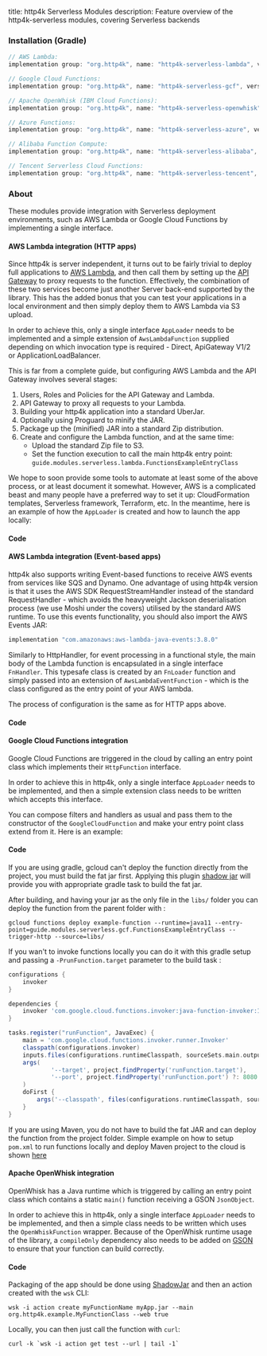 title: http4k Serverless Modules
description: Feature overview of the http4k-serverless modules, covering Serverless backends

### Installation (Gradle)

```groovy
// AWS Lambda: 
implementation group: "org.http4k", name: "http4k-serverless-lambda", version: "4.34.0.1"

// Google Cloud Functions: 
implementation group: "org.http4k", name: "http4k-serverless-gcf", version: "4.34.0.1"

// Apache OpenWhisk (IBM Cloud Functions): 
implementation group: "org.http4k", name: "http4k-serverless-openwhisk", version: "4.34.0.1"

// Azure Functions: 
implementation group: "org.http4k", name: "http4k-serverless-azure", version: "4.34.0.1"

// Alibaba Function Compute: 
implementation group: "org.http4k", name: "http4k-serverless-alibaba", version: "4.34.0.1"

// Tencent Serverless Cloud Functions: 
implementation group: "org.http4k", name: "http4k-serverless-tencent", version: "4.34.0.1"
```

### About
These modules provide integration with Serverless deployment environments, such as AWS Lambda or Google Cloud Functions by implementing a single interface. 

#### AWS Lambda integration (HTTP apps)
Since http4k is server independent, it turns out to be fairly trivial to deploy full applications to [AWS Lambda](https://aws.amazon.com/lambda), and then call them by setting up the [API Gateway](https://aws.amazon.com/api-gateway) to proxy requests to the function. Effectively, the combination of these two services become just another Server back-end supported by the library. This has the added bonus that you can test your applications in a local environment and then simply deploy them to AWS Lambda via S3 upload.

In order to achieve this, only a single interface `AppLoader` needs to be implemented and a simple extension of `AwsLambdaFunction` supplied depending on which invocation type is required - Direct, ApiGateway V1/2 or ApplicationLoadBalancer.

This is far from a complete guide, but configuring AWS Lambda and the API Gateway involves several stages:

1. Users, Roles and Policies for the API Gateway and Lambda.
2. API Gateway to proxy all requests to your Lambda.
3. Building your http4k application into a standard UberJar.
4. Optionally using Proguard to minify the JAR.
5. Package up the (minified) JAR into a standard Zip distribution.
6. Create and configure the Lambda function, and at the same time:
    - Upload the standard Zip file to S3.
    - Set the function execution to call the main http4k entry point: `guide.modules.serverless.lambda.FunctionsExampleEntryClass`

We hope to soon provide some tools to automate at least some of the above process, or at least document it somewhat. However, AWS is a complicated beast and many people have a preferred way to set it up: CloudFormation templates, Serverless framework, Terraform, etc. In the meantime, here is an example of how the `AppLoader` is created and how to launch the app locally:

#### Code [<img class="octocat"/>](https://github.com/http4k/http4k/blob/master/src/docs/guide/reference/serverless/lambda/example.kt)

<script src="https://gist-it.appspot.com/https://github.com/http4k/http4k/blob/master/src/docs/guide/reference/serverless/lambda/example.kt"></script>

#### AWS Lambda integration (Event-based apps)
http4k also supports writing Event-based functions to receive AWS events from services like SQS and Dynamo. One advantage of using http4k version is that it uses the AWS SDK RequestStreamHandler instead of the standard RequestHandler - which avoids the heavyweight Jackson deserialisation process (we use Moshi under the covers) utilised by the standard AWS runtime. To use this events functionality, you should also import the AWS Events JAR:

```groovy
implementation "com.amazonaws:aws-lambda-java-events:3.8.0"
```

Similarly to HttpHandler, for event processing in a functional style, the main body of the Lambda function is encapsulated in a single interface `FnHandler`. This typesafe class is created by an `FnLoader` function and simply passed into an extension of `AwsLambdaEventFunction` - which is the class configured as the entry point of your AWS lambda.

The process of configuration is the same as for HTTP apps above.

#### Code [<img class="octocat"/>](https://github.com/http4k/http4k/blob/master/http4k-serverless/lambda/src/examples/kotlin/example_event_handling.kt)

<script src="https://gist-it.appspot.com/https://github.com/http4k/http4k/blob/master/http4k-serverless/lambda/src/examples/kotlin/example_event_handling.kt"></script>

#### Google Cloud Functions integration
Google Cloud Functions are triggered in the cloud by calling an entry point class which implements their `HttpFunction` interface.

In order to achieve this in http4k, only a single interface `AppLoader` needs to be implemented, and then a simple extension class needs to be written which accepts this interface.

You can compose filters and handlers as usual and pass them to the constructor of the `GoogleCloudFunction` and make your entry point class extend from it.
Here is an example:

#### Code [<img class="octocat"/>](https://github.com/http4k/http4k/blob/master/src/docs/guide/reference/serverless/gcf/example.kt)

<script src="https://gist-it.appspot.com/https://github.com/http4k/http4k/blob/master/src/docs/guide/reference/serverless/gcf/example.kt"></script>

If you are using gradle, gcloud can't deploy the function directly from the project, you must build the fat jar first.
Applying this plugin [shadow jar](https://imperceptiblethoughts.com/shadow/) will provide you with appropriate gradle task to build the fat jar.

After building, and having your jar as the only file in the `libs/` folder you can deploy the function from the parent folder with : 

```gcloud functions deploy example-function --runtime=java11 --entry-point=guide.modules.serverless.gcf.FunctionsExampleEntryClass --trigger-http --source=libs/```

If you wan't to invoke functions locally you can do it with this gradle setup and passing a `-PrunFunction.target` parameter to the build task : 
```groovy
configurations {
    invoker
}

dependencies {
    invoker 'com.google.cloud.functions.invoker:java-function-invoker:1.0.0-alpha-2-rc5'
}

tasks.register("runFunction", JavaExec) {
    main = 'com.google.cloud.functions.invoker.runner.Invoker'
    classpath(configurations.invoker)
    inputs.files(configurations.runtimeClasspath, sourceSets.main.output)
    args(
            '--target', project.findProperty('runFunction.target'),
            '--port', project.findProperty('runFunction.port') ?: 8080
    )
    doFirst {
        args('--classpath', files(configurations.runtimeClasspath, sourceSets.main.output).asPath)
    }
}
```

If you are using Maven, you do not have to build the fat JAR and can deploy the function from the project folder.
Simple example on how to setup `pom.xml` to run functions locally and deploy Maven project to the cloud is shown [here](https://cloud.google.com/functions/docs/first-java)

#### Apache OpenWhisk integration
OpenWhisk has a Java runtime which is triggered by calling an entry point class which contains a static `main()` function receiving a GSON `JsonObject`.

In order to achieve this in http4k, only a single interface `AppLoader` needs to be implemented, and then a simple class needs to be written which uses the `OpenWhiskFunction` wrapper. Because of the OpenWhisk runtime usage of the library, a `compileOnly` dependency also needs to be added on [GSON](https://mvnrepository.com/artifact/com.google.code.gson/gson) to ensure that your function can build correctly.

#### Code [<img class="octocat"/>](https://github.com/http4k/http4k/blob/master/src/docs/guide/reference/serverless/openwhisk/example.kt)

<script src="https://gist-it.appspot.com/https://github.com/http4k/http4k/blob/master/src/docs/guide/reference/serverless/openwhisk/example.kt"></script>

Packaging of the app should be done using [ShadowJar](https://imperceptiblethoughts.com/shadow/) and then an action created with the `wsk` CLI:

```
wsk -i action create myFunctionName myApp.jar --main org.http4k.example.MyFunctionClass --web true
```

Locally, you can then just call the function with `curl`:
```
curl -k `wsk -i action get test --url | tail -1`
```

[http4k]: https://http4k.org

